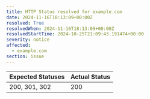 ```yaml
---
title: HTTP Status resolved for example.com
date: 2024-11-16T18:13:09+00:00Z
resolved: True
resolvedWhen: 2024-11-16T18:13:09+00:00Z
resolvedStartTime: 2024-10-25T21:09:43.191474+00:00
severity: notice
affected:
  - example.com
section: issue
---
```


| Expected Statuses | Actual Status  |
|-------------------|----------------|
| 200, 301, 302 | 200 |
